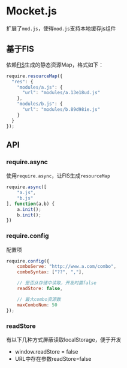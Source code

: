 # Mocket.js

扩展了`mod.js`，使得`mod.js`支持本地缓存js组件

## 基于FIS
依赖[FIS](http://fis.baidu.com/)生成的静态资源Map，格式如下：
```javascript
require.resourceMap({
  "res": {
    "modules/a.js": {
      "url": "modules/a.13e18ud.js"
    },
    "modules/b.js": {
      "url": "modules/b.89d98ie.js"
    }
  }
});
```

## API

### require.async

使用`require.async`，让FIS生成`resourceMap`

```javascript
require.async([
	"a.js",
	"b.js"
], function(a,b) {
	a.init();
	b.init();
})

```
### require.config

配置项
```javascript
require.config({
	comboServe: "http://www.a.com/combo",
	comboSyntax: ["??", ","],

	// 是否从存储中读取，开发时置false
	readStore: false,

	// 最大combo资源数
	maxComboNum: 50
});
```

### readStore

有以下几种方式屏蔽读取localStorage，便于开发

* window.readStore = false
* URL中存在参数readStore=false